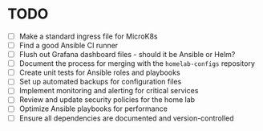 # TODO

- [ ] Make a standard ingress file for MicroK8s
- [ ] Find a good Ansible CI runner
- [ ] Flush out Grafana dashboard files - should it be Ansible or Helm?
- [ ] Document the process for merging with the `homelab-configs` repository
- [ ] Create unit tests for Ansible roles and playbooks
- [ ] Set up automated backups for configuration files
- [ ] Implement monitoring and alerting for critical services
- [ ] Review and update security policies for the home lab
- [ ] Optimize Ansible playbooks for performance
- [ ] Ensure all dependencies are documented and version-controlled